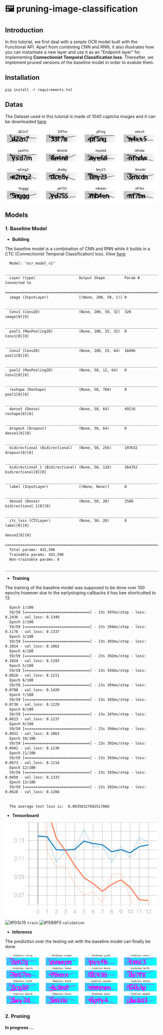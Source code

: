 # :framed_picture: pruning-image-classification

## Introduction

In this tutorial, we first deal with a simple OCR model built with the Functional API. Apart from combining CNN and RNN, it also illustrates how you can instantiate a new layer and use it as an "Endpoint layer" for implementing **Connectionist Temporal Classification loss**. Thereafter, we implement pruned versions of the baseline model in order to evalute them.

## Installation

`pip install -r requirements.txt`

## Datas

The Dataset used in this tutorial is made of 1040  captcha images and it can be downloaded [here](https://github.com/IsmaelMekene/pruning-image-classification/blob/main/data/captchas.zip)

<p align="center">
  <img title= "Data Visualisation" src="https://github.com/IsmaelMekene/pruning-image-classification/blob/main/data/viz_captcha.png" alt="Visualize fee captchas">
</p>


## Models

### 1. Baseline Model

- **Building**

The baseline model is a combination of CNN and RNN while it builds in a CTC (Connectionist Temporal Classification) loss.
*View [here](https://github.com/IsmaelMekene/pruning-image-classification/blob/main/models/baseline_model.py)*


      Model: "ocr_model_v1"
      __________________________________________________________________________________________________
      Layer (type)                    Output Shape         Param #     Connected to                     
      ==================================================================================================
      image (InputLayer)              [(None, 200, 50, 1)] 0                                            
      __________________________________________________________________________________________________
      Conv1 (Conv2D)                  (None, 200, 50, 32)  320         image[0][0]                      
      __________________________________________________________________________________________________
      pool1 (MaxPooling2D)            (None, 100, 25, 32)  0           Conv1[0][0]                      
      __________________________________________________________________________________________________
      Conv2 (Conv2D)                  (None, 100, 25, 64)  18496       pool1[0][0]                      
      __________________________________________________________________________________________________
      pool2 (MaxPooling2D)            (None, 50, 12, 64)   0           Conv2[0][0]                      
      __________________________________________________________________________________________________
      reshape (Reshape)               (None, 50, 768)      0           pool2[0][0]                      
      __________________________________________________________________________________________________
      dense1 (Dense)                  (None, 50, 64)       49216       reshape[0][0]                    
      __________________________________________________________________________________________________
      dropout (Dropout)               (None, 50, 64)       0           dense1[0][0]                     
      __________________________________________________________________________________________________
      bidirectional (Bidirectional)   (None, 50, 256)      197632      dropout[0][0]                    
      __________________________________________________________________________________________________
      bidirectional_1 (Bidirectional) (None, 50, 128)      164352      bidirectional[0][0]              
      __________________________________________________________________________________________________
      label (InputLayer)              [(None, None)]       0                                            
      __________________________________________________________________________________________________
      dense2 (Dense)                  (None, 50, 20)       2580        bidirectional_1[0][0]            
      __________________________________________________________________________________________________
      ctc_loss (CTCLayer)             (None, 50, 20)       0           label[0][0]                      
                                                                       dense2[0][0]                     
      ==================================================================================================
      Total params: 432,596
      Trainable params: 432,596
      Non-trainable params: 0
      __________________________________________________________________________________________________
      
      
      
- **Training**

The training of the baseline model was supposed to be done over 100 epochs however due to the earlystoping callbacks it has bee shortcutted to 13.



      Epoch 1/100
      59/59 [==============================] - 23s 397ms/step - loss: 0.2436 - val_loss: 0.1349
      Epoch 2/100
      59/59 [==============================] - 23s 394ms/step - loss: 0.1178 - val_loss: 0.1337
      Epoch 3/100
      59/59 [==============================] - 23s 393ms/step - loss: 0.1014 - val_loss: 0.1062
      Epoch 4/100
      59/59 [==============================] - 23s 392ms/step - loss: 0.1024 - val_loss: 0.1193
      Epoch 5/100
      59/59 [==============================] - 23s 393ms/step - loss: 0.0818 - val_loss: 0.1211
      Epoch 6/100
      59/59 [==============================] - 23s 394ms/step - loss: 0.0708 - val_loss: 0.1420
      Epoch 7/100
      59/59 [==============================] - 23s 393ms/step - loss: 0.0738 - val_loss: 0.1229
      Epoch 8/100
      59/59 [==============================] - 23s 397ms/step - loss: 0.0623 - val_loss: 0.1237
      Epoch 9/100
      59/59 [==============================] - 23s 394ms/step - loss: 0.0931 - val_loss: 0.1063
      Epoch 10/100
      59/59 [==============================] - 23s 392ms/step - loss: 0.0942 - val_loss: 0.1236
      Epoch 11/100
      59/59 [==============================] - 23s 393ms/step - loss: 0.0673 - val_loss: 0.1114
      Epoch 12/100
      59/59 [==============================] - 23s 393ms/step - loss: 0.0450 - val_loss: 0.1333
      Epoch 13/100
      59/59 [==============================] - 23s 392ms/step - loss: 0.0628 - val_loss: 0.1284
      
      
      The average test loss is:  0.09358327692517868
      
      
- **Tensorboard**

<p align="center">
  <img title= "Baseline model" src="https://github.com/IsmaelMekene/pruning-image-classification/blob/main/data/loss_captcha.svg">
</p>


![#f03c15](https://via.placeholder.com/15/f03c15/000000?text=+) `train`
![#1589F0](https://via.placeholder.com/15/1589F0/000000?text=+) `validation` 

- **Inference**

The prediction over the testing set with the baseline model can finally be done.

<p align="center">
  <img title= "Prediction Baseline model" src="https://github.com/IsmaelMekene/pruning-image-classification/blob/main/data/pred_captcha.png">
</p>


### 2. Pruning

#### In progress ...

